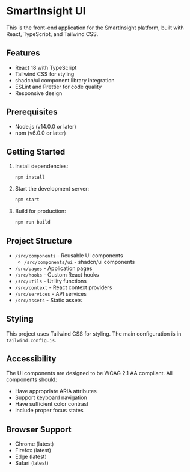 # SmartInsight UI

This is the front-end application for the SmartInsight platform, built with React, TypeScript, and Tailwind CSS.

## Features

- React 18 with TypeScript
- Tailwind CSS for styling
- shadcn/ui component library integration
- ESLint and Prettier for code quality
- Responsive design

## Prerequisites

- Node.js (v14.0.0 or later)
- npm (v6.0.0 or later)

## Getting Started

1. Install dependencies:
   ```bash
   npm install
   ```

2. Start the development server:
   ```bash
   npm start
   ```

3. Build for production:
   ```bash
   npm run build
   ```

## Project Structure

- `/src/components` - Reusable UI components
  - `/src/components/ui` - shadcn/ui components
- `/src/pages` - Application pages
- `/src/hooks` - Custom React hooks
- `/src/utils` - Utility functions
- `/src/context` - React context providers
- `/src/services` - API services
- `/src/assets` - Static assets

## Styling

This project uses Tailwind CSS for styling. The main configuration is in `tailwind.config.js`.

## Accessibility

The UI components are designed to be WCAG 2.1 AA compliant. All components should:

- Have appropriate ARIA attributes
- Support keyboard navigation
- Have sufficient color contrast
- Include proper focus states

## Browser Support

- Chrome (latest)
- Firefox (latest)
- Edge (latest)
- Safari (latest) 